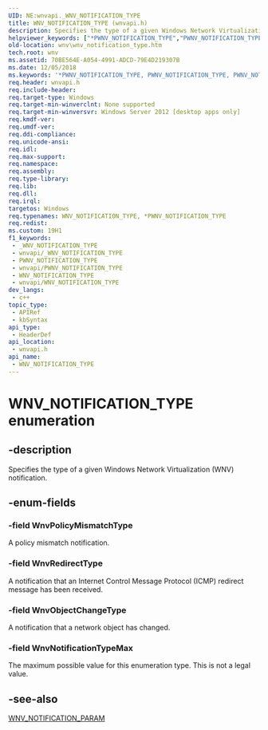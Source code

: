 ```yaml
---
UID: NE:wnvapi._WNV_NOTIFICATION_TYPE
title: WNV_NOTIFICATION_TYPE (wnvapi.h)
description: Specifies the type of a given Windows Network Virtualization (WNV) notification.
helpviewer_keywords: ["*PWNV_NOTIFICATION_TYPE","PWNV_NOTIFICATION_TYPE","PWNV_NOTIFICATION_TYPE enumeration pointer [Windows Network Virtualization]","WNV_NOTIFICATION_TYPE","WNV_NOTIFICATION_TYPE enumeration [Windows Network Virtualization]","WnvNotificationTypeMax","WnvObjectChangeType","WnvPolicyMismatchType","WnvRedirectType","wnv.wnv_notification_type","wnvapi/PWNV_NOTIFICATION_TYPE","wnvapi/WNV_NOTIFICATION_TYPE","wnvapi/WnvNotificationTypeMax","wnvapi/WnvObjectChangeType","wnvapi/WnvPolicyMismatchType","wnvapi/WnvRedirectType"]
old-location: wnv\wnv_notification_type.htm
tech.root: wnv
ms.assetid: 70BE564E-A054-4991-ADCD-79E4D219307B
ms.date: 12/05/2018
ms.keywords: '*PWNV_NOTIFICATION_TYPE, PWNV_NOTIFICATION_TYPE, PWNV_NOTIFICATION_TYPE enumeration pointer [Windows Network Virtualization], WNV_NOTIFICATION_TYPE, WNV_NOTIFICATION_TYPE enumeration [Windows Network Virtualization], WnvNotificationTypeMax, WnvObjectChangeType, WnvPolicyMismatchType, WnvRedirectType, wnv.wnv_notification_type, wnvapi/PWNV_NOTIFICATION_TYPE, wnvapi/WNV_NOTIFICATION_TYPE, wnvapi/WnvNotificationTypeMax, wnvapi/WnvObjectChangeType, wnvapi/WnvPolicyMismatchType, wnvapi/WnvRedirectType'
req.header: wnvapi.h
req.include-header: 
req.target-type: Windows
req.target-min-winverclnt: None supported
req.target-min-winversvr: Windows Server 2012 [desktop apps only]
req.kmdf-ver: 
req.umdf-ver: 
req.ddi-compliance: 
req.unicode-ansi: 
req.idl: 
req.max-support: 
req.namespace: 
req.assembly: 
req.type-library: 
req.lib: 
req.dll: 
req.irql: 
targetos: Windows
req.typenames: WNV_NOTIFICATION_TYPE, *PWNV_NOTIFICATION_TYPE
req.redist: 
ms.custom: 19H1
f1_keywords:
 - _WNV_NOTIFICATION_TYPE
 - wnvapi/_WNV_NOTIFICATION_TYPE
 - PWNV_NOTIFICATION_TYPE
 - wnvapi/PWNV_NOTIFICATION_TYPE
 - WNV_NOTIFICATION_TYPE
 - wnvapi/WNV_NOTIFICATION_TYPE
dev_langs:
 - c++
topic_type:
 - APIRef
 - kbSyntax
api_type:
 - HeaderDef
api_location:
 - wnvapi.h
api_name:
 - WNV_NOTIFICATION_TYPE
---
```


# WNV_NOTIFICATION_TYPE enumeration


## -description

Specifies the type of a given Windows Network Virtualization (WNV) notification.

## -enum-fields

### -field WnvPolicyMismatchType

A policy mismatch notification.

### -field WnvRedirectType

A notification that an Internet Control Message Protocol
(ICMP) redirect message has been received.

### -field WnvObjectChangeType

A notification that a network object has changed.

### -field WnvNotificationTypeMax

The maximum possible value for this enumeration type. This is not a legal value.

## -see-also

<a href="/windows/desktop/api/wnvapi/ns-wnvapi-wnv_notification_param">WNV_NOTIFICATION_PARAM</a>